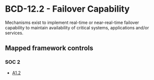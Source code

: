 # BCD-12.2 - Failover Capability
Mechanisms exist to implement real-time or near-real-time failover capability to maintain availability of critical systems, applications and/or services.
## Mapped framework controls
### SOC 2
- [A1.2](../soc2/a12.md)